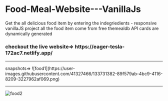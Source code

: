 # Food-Meal-Website---VanillaJs 
Get the all delicious food item by entering the indegriedients - responsive vanillaJS project
all the food item come from free themealdb API cards are dynamically generated

<h3>checkout the live website=> https://eager-tesla-172ac7.netlify.app/  </h3>
<hr/>
snapshots=>
![food1](https://user-images.githubusercontent.com/41327466/133731382-89f579ab-4bc9-4116-8209-3227962af069.png)
<hr>

![food2](https://user-images.githubusercontent.com/41327466/133731372-38c2c15c-84ec-4a36-96cd-5fbc05fa1532.png)

